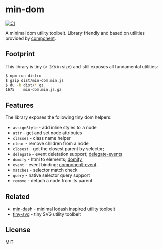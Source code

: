 # min-dom

[![CI](https://github.com/bpmn-io/min-dom/workflows/CI/badge.svg)](https://github.com/bpmn-io/min-dom/actions?query=workflow%3ACI)

A minimal dom utility toolbelt. Library friendly and based on utilities provided by [component](https://github.com/component).


## Footprint

This library is tiny (`< 2Kb` in size) and still exposes all fundamental utilities:

```bash
$ npm run distro
$ gzip dist/min-dom.min.js
$ du -b dist/*.gz
1675    min-dom.min.js.gz
```


## Features

The library exposes the following tiny dom helpers:

* `assignStyle` - add inline styles to a node
* `attr` - get and set node attributes
* `classes` - class name helper
* `clear` - remove children from a node
* `closest` - get the closest parent by selector;
* `delegate` - event deletation support; [delegate-events](https://www.npmjs.com/package/delegate-events)
* `domify` - html to elements; [domify](https://github.com/component/domify)
* `event` - event binding; [component-event](https://github.com/component/event)
* `matches` - selector match check
* `query` - native selector query support
* `remove` - detach a node from its parent


## Related

* [min-dash](https://github.com/bpmn-io/min-dash) - minimal lodash inspired utility toolbelt
* [tiny-svg](https://github.com/bpmn-io/tiny-svg) - tiny SVG utility toolbelt


## License

MIT
